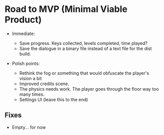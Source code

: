 # Road to MVP (Minimal Viable Product) 

- Immediate:
    - Save progress. Keys collected, levels completed, time played?
    - Save the dialogue in a binary file instead of a text file for the dist build.

- Polish points: 
    - Rethink the fog or something that would obfuscate the player's vision a bit
    - Improved credits scene.
    - The physics needs work. The player goes through the floor way too many times. 
    - Settings UI (leave this to the end)

## Fixes 

- Empty... for now
